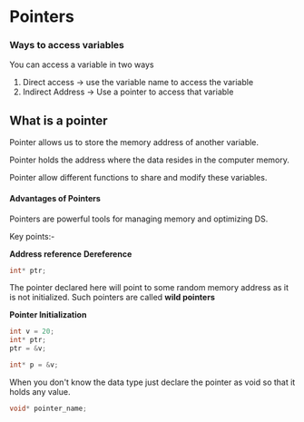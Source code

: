 # Pointers

### Ways to access variables

You can access a variable in two ways

1. Direct access -> use the variable name to access the variable
2. Indirect Address -> Use a pointer to access that variable

## What is a pointer
Pointer allows us to store the memory address of another variable.

Pointer holds the address where the data resides in the computer memory.

Pointer allow different functions to share and modify these variables.

#### Advantages of Pointers
Pointers are powerful tools for managing memory and optimizing DS.

Key points:-

**Address reference**
**Dereference**

```c
int* ptr;
```

The pointer declared here will point to some random memory address as it is not initialized.
Such pointers are called **wild pointers**

**Pointer Initialization**

```c
int v = 20;
int* ptr;
ptr = &v;
```

```c
int* p = &v;
```

When you don't know the data type just declare the pointer as void so that it holds any value.

```c
void* pointer_name;
```

